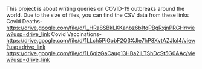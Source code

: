 This project is about writing queries on COVID-19 outbreaks around the world.
Due to the size of files, you can find the CSV data from these links
Covid Deaths- https://drive.google.com/file/d/1_HRa8SBkLKKanbz6b1tqPBgRxjnPRGHr/view?usp=drive_link
Covid Vaccinations- https://drive.google.com/file/d/1LLch5PiGobF2Q3XJle7hP8XvtAZJloI4/view?usp=drive_link
https://drive.google.com/file/d/1L6qjzGaCaug13HBa2lLTShDcSt5G0AAc/view?usp=drive_link
